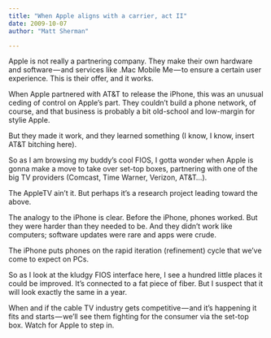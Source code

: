 ```yaml
---
title: "When Apple aligns with a carrier, act II"
date: 2009-10-07
author: "Matt Sherman"

---
```


Apple is not really a partnering company. They make their own hardware and software — and services like .Mac Mobile Me — to ensure a certain user experience. This is their offer, and it works.

When Apple partnered with AT&amp;T to release the iPhone, this was an unusual ceding of control on Apple’s part. They couldn’t build a phone network, of course, and that business is probably a bit old-school and low-margin for stylie Apple.

But they made it work, and they learned something (I know, I know, insert AT&amp;T bitching here).

So as I am browsing my buddy’s cool FIOS, I gotta wonder when Apple is gonna make a move to take over set-top boxes, partnering with one of the big TV providers (Comcast, Time Warner, Verizon, AT&amp;T…).

The AppleTV ain’t it. But perhaps it’s a research project leading toward the above.

The analogy to the iPhone is clear. Before the iPhone, phones worked. But they were harder than they needed to be. And they didn’t work like computers; software updates were rare and apps were crude.

The iPhone puts phones on the rapid iteration (refinement) cycle that we’ve come to expect on PCs.

So as I look at the kludgy FIOS interface here, I see a hundred little places it could be improved. It’s connected to a fat piece of fiber. But I suspect that it will look exactly the same in a year.

When and if the cable TV industry gets competitive — and it’s happening it fits and starts — we’ll see them fighting for the consumer via the set-top box. Watch for Apple to step in.

